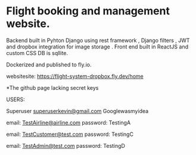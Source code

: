 # Flight booking and management website.
Backend built in Pyhton Django using rest framework , Django filters , JWT  and dropbox integration for image storage  .
Front end built in ReactJS and custom CSS
DB is sqllite.

Dockerized and published to fly.io.

websitesite:
  https://flight-system-dropbox.fly.dev/home

*The github page lacking secret keys 

USERS:

Superuser
superuserkevin@gmail.com
Googlewasmyidea

email: TestAirline@airline.com
password: TestingA

email: TestCustomer@test.com
password: TestingC

email: TestAdmin@test.com
password: TestingD

